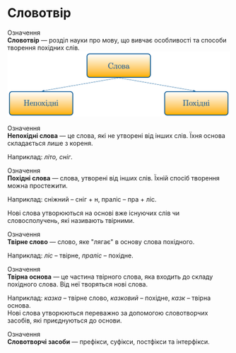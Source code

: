 # Словотвір


<div class="space">
<div class="eoz-wrap">
<span class="eoz">Означення</span>
<div class="eoz-text">
<b>Словотвір</b> — роздiл науки про мову, що вивчає особливостi та способи творення похiдних слiв.
</div>
</div>
</div>


<div class="center">
<img src="../pics/4/slova.png" width="700px" class="center"/>
</div>

<p></p>
<p></p>

<div class="space">
<div class="eoz-wrap">
<span class="eoz">Означення</span>
<div class="eoz-text">
<b>Непохідні слова</b> — це слова, якi не утворенi вiд iнших слiв. Їхня основа складається лише з кореня.
</div>
</div>
</div>

Наприклад: <i>літо, сніг</i>.
 
 
<div class="space">
<div class="eoz-wrap">
<span class="eoz">Означення</span>
<div class="eoz-text">
<b>Похідні слова</b> — слова, утворенi вiд iнших слiв. Їхнiй спосiб творення можна простежити.
</div>
</div>
</div>


Наприклад: снiжний – снiг + н, пралiс – пра + лiс.


Новi слова утворюються на основi вже iснуючих слiв чи словосполучень, якi називають твiрними.

<div class="space">
<div class="eoz-wrap">
<span class="eoz">Означення</span>
<div class="eoz-text">
<b>Твірне слово</b> — слово, яке "лягає" в основу слова похiдного.
</div>
</div>
</div>

Наприклад: <i>лiс</i> – твiрне, <i>пралiс</i> – похiдне.



<div class="space">
<div class="eoz-wrap">
<span class="eoz">Означення</span>
<div class="eoz-text">
<b>Твірна основа</b> — це частина твiрного слова, яка входить до складу похiдного слова. Вiд неї творяться новi слова.</div>
</div>
</div>

Наприклад: <i>казка</i> – твiрне слово, <i>казковий</i> – похiдне, <i>казк</i> – твiрна основа.<br/>
Новi слова утворюються переважно за допомогою словотворчих засобiв, якi приєднуються до основи.


<div class="space">
<div class="eoz-wrap">
<span class="eoz">Означення</span>
<div class="eoz-text">
<b>Словотворчі засоби</b> — префiкси, суфiкси, постфiкси та iнтерфiкси.
</div>
</div>
</div>